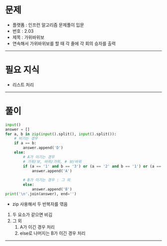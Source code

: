 # 문제
- 플랫폼 : 인프런 알고리즘 문제풀이 입문
- 번호 : 2.03
- 제목 : 가위바위보
- 연속해서 가위바위보를 할 때 각 줄에 각 회의 승자를 출력

---

# 필요 지식
- 리스트 처리

---

# 풀이
```python
input()
answer = []
for a, b in zip(input().split(), input().split()):
    # 비기는 경우
    if a == b:
        answer.append('D')
    else:
        # A가 이기는 경우
        # 가위/보, 바위/가위, # 보/바위 
        if (a == '1' and b == '3') or (a == '2' and b == '1') or (a == '3' and b == '2'):
            answer.append('A')
            
        # B가 이기는 경우 : 그 외
        else:
            answer.append('B')
print('\n'.join(answer), end='')
```
- zip 사용해서 두 반복자를 엮음
1. 두 요소가 같으면 비김
2. 그 외 
   1) A가 이긴 경우 처리
   2) else로 나머지는 B가 이긴 경우 처리

---
